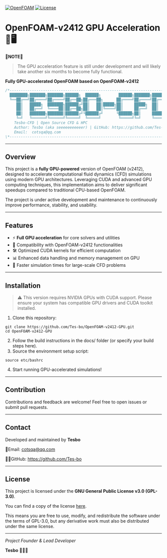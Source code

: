 [![OpenFOAM](https://img.shields.io/badge/OpenFOAM-v2412-blue.svg)](https://www.openfoam.com/)
[![License](https://img.shields.io/badge/License-GPL--3.0-red.svg)](LICENSE)

# OpenFOAM-v2412 GPU Acceleration 🚀🖥️
**🦖NOTE🦕**
> The GPU acceleration feature is still under development and will likely take another six months to become fully functional.

**Fully GPU-accelerated OpenFOAM based on OpenFOAM-v2412**

```C++
/*---------------------------------------------------------------------------*\
  ████████╗███████╗███████╗██████╗  ██████╗        ██████╗███████╗██████╗ 
  ╚══██╔══╝██╔════╝██╔════╝██╔══██╗██╔═══██╗      ██╔════╝██╔════╝██╔══██╗
     ██║   █████╗  ███████╗██████╔╝██║   ██║█████╗██║     █████╗  ██║  ██║
     ██║   ██╔══╝  ╚════██║██╔══██╗██║   ██║╚════╝██║     ██╔══╝  ██║  ██║
     ██║   ███████╗███████║██████╔╝╚██████╔╝      ╚██████╗██║     ██████╔╝
     ╚═╝   ╚══════╝╚══════╝╚═════╝  ╚═════╝        ╚═════╝╚═╝     ╚═════╝ 
    Tesbo-CFD | Open Source CFD & HPC
    Author: Tesbo (aka seeeeeeeeeeer) | GitHub: https://github.com/Tes-bo
    Email:  cotsqa@qq.com
\*---------------------------------------------------------------------------*/
```

---
## Overview

This project is a **fully GPU-powered** version of OpenFOAM (v2412), designed to accelerate computational fluid dynamics (CFD) simulations using modern GPU architectures. Leveraging CUDA and advanced GPU computing techniques, this implementation aims to deliver significant speedups compared to traditional CPU-based OpenFOAM.

The project is under active development and maintenance to continuously improve performance, stability, and usability.


---
## Features

- ⚡ **Full GPU acceleration** for core solvers and utilities
- 🔧 Compatibility with OpenFOAM-v2412 functionalities
- 🛠️ Optimized CUDA kernels for efficient computation
- 📊 Enhanced data handling and memory management on GPU
- 🚀 Faster simulation times for large-scale CFD problems


---
## Installation

> ⚠️ This version requires NVIDIA GPUs with CUDA support. Please ensure your system has compatible GPU drivers and CUDA toolkit installed.

1. Clone this repository:

```shell
git clone https://github.com/Tes-bo/OpenFOAM-v2412-GPU.git
cd OpenFOAM-v2412-GPU
```

2. Follow the build instructions in the docs/ folder (or specify your build steps here).
3. Source the environment setup script:

```shell
source etc/bashrc
```

4. Start running GPU-accelerated simulations!


------
## **Contribution**

Contributions and feedback are welcome! Feel free to open issues or submit pull requests.


------
## **Contact**

Developed and maintained by **Tesbo**

📮Email: cotsqa@qq.com

👨‍💻GitHub: https://github.com/Tes-bo


------

## **License**

This project is licensed under the **GNU General Public License v3.0 (GPL-3.0)**.

You can find a copy of the license [here](https://www.gnu.org/licenses/gpl-3.0.en.html).

This means you are free to use, modify, and redistribute the software under the terms of GPL-3.0, but any derivative work must also be distributed under the same license.


------

*Project Founder & Lead Developer*

**Tesbo** 👨‍💻🔥

